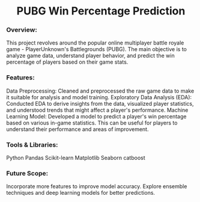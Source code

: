 # <center>PUBG Win Percentage Prediction</center>
### Overview:
This project revolves around the popular online multiplayer battle royale game - PlayerUnknown's Battlegrounds (PUBG). The main objective is to analyze game data, understand player behavior, and predict the win percentage of players based on their game stats.

### Features:
Data Preprocessing: Cleaned and preprocessed the raw game data to make it suitable for analysis and model training.
Exploratory Data Analysis (EDA): Conducted EDA to derive insights from the data, visualized player statistics, and understood trends that might affect a player's performance.
Machine Learning Model: Developed a model to predict a player's win percentage based on various in-game statistics. This can be useful for players to understand their performance and areas of improvement.
### Tools & Libraries:
Python
Pandas
Scikit-learn
Matplotlib
Seaborn
catboost
### Future Scope:
Incorporate more features to improve model accuracy.
Explore ensemble techniques and deep learning models for better predictions.
